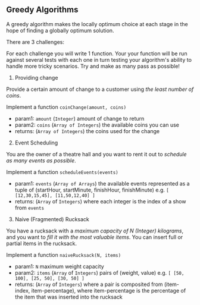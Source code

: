 ## Greedy Algorithms

A greedy algorithm makes the locally optimum choice at each stage in the hope of finding a globally optimum solution.

There are 3 challenges:

For each challenge you will write 1 function. Your your function will be run against several tests with each one in turn testing your algorithm's ability to handle more tricky scenarios. Try and make as many pass as possible!

1. Providing change

Provide a certain amount of change to a customer using _the least number of coins_.

Implement a function `coinChange(amount, coins)`
- param1: `amount` (`Integer`) amount of change to return
- param2: `coins` (`Array of Integers`) the available coins you can use
- returns: (`Array of Integers`) the coins used for the change

2. Event Scheduling

You are the owner of a theatre hall and you want to rent it out to _schedule as many events as possible_. 

Implement a function `scheduleEvents(events)`
- param1: `events` (`Array of Arrays`) the available events represented as a tuple of (startHour, startMinute, finishHour, finishMinute) e.g. `[ [12,30,15,45], [11,50,12,40] ]`
- returns: (`Array` of `Integers`) where each integer is the index of a show from `events`

3. Naive (Fragmented) Rucksack

You have a rucksack with a _maximum capacity of N (Integer) kilograms_, and you want to _fill it with the most valuable items_. You can insert full or partial items in the rucksack. 

Implement a function `naiveRucksack(N, items)`
- param1: `N` maximum weight capacity
- param2: `items` (`Array` of `Integers`) pairs of (weight, value) e.g. `[ [50, 100], [25, 50], [30, 50] ]`
- returns: (`Array` of `Integers`) where a pair is composited from (item-index, item-percentage), where item-percentage is the percentage of the item that was inserted into the rucksack
